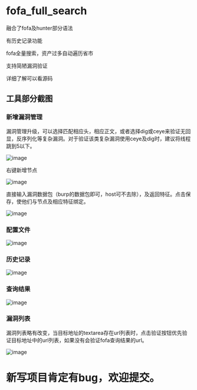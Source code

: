 # fofa_full_search

融合了fofa及hunter部分语法

有历史记录功能

fofa全量搜索，资产过多自动遍历省市

支持简陋漏洞验证

详细了解可以看源码

## 工具部分截图

### 新增漏洞管理

漏洞管理升级，可以选择匹配相应头，相应正文，或者选择dig或ceye来验证无回显，反序列化等复杂漏洞。对于验证该类复杂漏洞使用ceye及dig时，建议将线程跳到5以下。

![image](https://github.com/nex121/fofa_full_search/assets/29255605/5ef55127-3918-4adc-935b-1e160b0f4e6a)

右键新增节点

![image](https://github.com/nex121/fofa_full_search/assets/29255605/ef7c52e5-2d45-41cd-9d6b-d6188a6090fe)

直接输入漏洞数据包（burp的数据包即可，host可不去除），及返回特征。点击保存，使他们与节点及相应特征绑定。

![image](https://github.com/nex121/fofa_full_search/assets/29255605/95011afa-0871-45a3-8074-d871eebc0a56)


### 配置文件

![image](https://user-images.githubusercontent.com/29255605/236624425-2c7c0264-1382-4264-8668-320a516adc20.png)

### 历史记录

![image](https://user-images.githubusercontent.com/29255605/236624572-dec97133-1801-41ee-ad3d-764a2a96c37b.png)

### 查询结果

![image](https://user-images.githubusercontent.com/29255605/236624687-52dd2db9-5beb-4fe7-a41e-2eaa897bb586.png)

### 漏洞列表

漏洞列表略有改变，当目标地址的textarea存在url列表时，点击验证按钮优先验证目标地址中的url列表，如果没有会验证fofa查询结果的url。

![image](https://github.com/nex121/fofa_full_search/assets/29255605/5f5baec1-4930-4bb1-998d-e45c9df8d2ac)

# 新写项目肯定有bug，欢迎提交。
